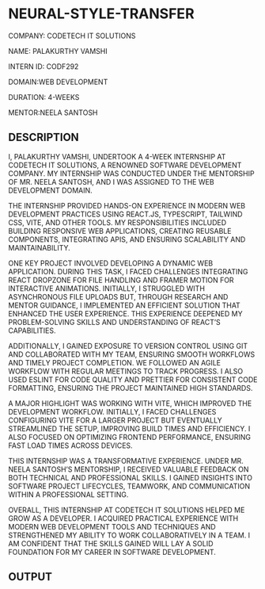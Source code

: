 # NEURAL-STYLE-TRANSFER

COMPANY: CODETECH IT SOLUTIONS

NAME: PALAKURTHY VAMSHI

INTERN ID: CODF292

DOMAIN:WEB DEVELOPMENT

DURATION: 4-WEEKS

MENTOR:NEELA SANTOSH

## DESCRIPTION ##

I, PALAKURTHY VAMSHI, UNDERTOOK A 4-WEEK INTERNSHIP AT CODETECH IT SOLUTIONS, A RENOWNED SOFTWARE DEVELOPMENT COMPANY. MY INTERNSHIP WAS CONDUCTED UNDER THE MENTORSHIP OF MR. NEELA SANTOSH, AND I WAS ASSIGNED TO THE WEB DEVELOPMENT DOMAIN.

THE INTERNSHIP PROVIDED HANDS-ON EXPERIENCE IN MODERN WEB DEVELOPMENT PRACTICES USING REACT.JS, TYPESCRIPT, TAILWIND CSS, VITE, AND OTHER TOOLS. MY RESPONSIBILITIES INCLUDED BUILDING RESPONSIVE WEB APPLICATIONS, CREATING REUSABLE COMPONENTS, INTEGRATING APIS, AND ENSURING SCALABILITY AND MAINTAINABILITY.

ONE KEY PROJECT INVOLVED DEVELOPING A DYNAMIC WEB APPLICATION. DURING THIS TASK, I FACED CHALLENGES INTEGRATING REACT DROPZONE FOR FILE HANDLING AND FRAMER MOTION FOR INTERACTIVE ANIMATIONS. INITIALLY, I STRUGGLED WITH ASYNCHRONOUS FILE UPLOADS BUT, THROUGH RESEARCH AND MENTOR GUIDANCE, I IMPLEMENTED AN EFFICIENT SOLUTION THAT ENHANCED THE USER EXPERIENCE. THIS EXPERIENCE DEEPENED MY PROBLEM-SOLVING SKILLS AND UNDERSTANDING OF REACT’S CAPABILITIES.

ADDITIONALLY, I GAINED EXPOSURE TO VERSION CONTROL USING GIT AND COLLABORATED WITH MY TEAM, ENSURING SMOOTH WORKFLOWS AND TIMELY PROJECT COMPLETION. WE FOLLOWED AN AGILE WORKFLOW WITH REGULAR MEETINGS TO TRACK PROGRESS. I ALSO USED ESLINT FOR CODE QUALITY AND PRETTIER FOR CONSISTENT CODE FORMATTING, ENSURING THE PROJECT MAINTAINED HIGH STANDARDS.

A MAJOR HIGHLIGHT WAS WORKING WITH VITE, WHICH IMPROVED THE DEVELOPMENT WORKFLOW. INITIALLY, I FACED CHALLENGES CONFIGURING VITE FOR A LARGER PROJECT BUT EVENTUALLY STREAMLINED THE SETUP, IMPROVING BUILD TIMES AND EFFICIENCY. I ALSO FOCUSED ON OPTIMIZING FRONTEND PERFORMANCE, ENSURING FAST LOAD TIMES ACROSS DEVICES.

THIS INTERNSHIP WAS A TRANSFORMATIVE EXPERIENCE. UNDER MR. NEELA SANTOSH’S MENTORSHIP, I RECEIVED VALUABLE FEEDBACK ON BOTH TECHNICAL AND PROFESSIONAL SKILLS. I GAINED INSIGHTS INTO SOFTWARE PROJECT LIFECYCLES, TEAMWORK, AND COMMUNICATION WITHIN A PROFESSIONAL SETTING.

OVERALL, THIS INTERNSHIP AT CODETECH IT SOLUTIONS HELPED ME GROW AS A DEVELOPER. I ACQUIRED PRACTICAL EXPERIENCE WITH MODERN WEB DEVELOPMENT TOOLS AND TECHNIQUES AND STRENGTHENED MY ABILITY TO WORK COLLABORATIVELY IN A TEAM. I AM CONFIDENT THAT THE SKILLS GAINED WILL LAY A SOLID FOUNDATION FOR MY CAREER IN SOFTWARE DEVELOPMENT.

## OUTPUT ##
